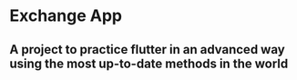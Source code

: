 # Exchange App
## A project to practice flutter in an advanced way using the most up-to-date methods in the world

